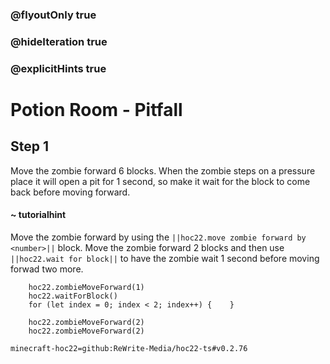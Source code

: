 ### @flyoutOnly true
### @hideIteration true
### @explicitHints true


# Potion Room - Pitfall

## Step 1
Move the zombie forward 6 blocks. When the zombie steps on a pressure place it will open a pit for 1 second, so make it wait for the block to come back before moving forward. 

#### ~ tutorialhint 
Move the zombie forward by using the ``||hoc22.move zombie forward by <number>||`` block. Move the zombie forward 2 blocks and then use ``||hoc22.wait for block||`` to have the zombie wait 1 second before moving forwad two more.



```ghost
    hoc22.zombieMoveForward(1)
    hoc22.waitForBlock()
    for (let index = 0; index < 2; index++) {    }
```
```template
    hoc22.zombieMoveForward(2) 
    hoc22.zombieMoveForward(2)    
```
```package
minecraft-hoc22=github:ReWrite-Media/hoc22-ts#v0.2.76
```
